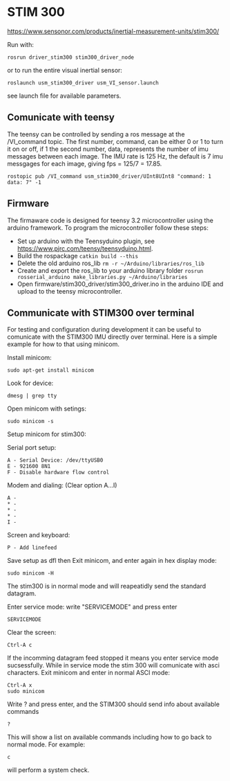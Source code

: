 
# STIM 300
https://www.sensonor.com/products/inertial-measurement-units/stim300/

Run with:

    rosrun driver_stim300 stim300_driver_node

or to run the entire visual inertial sensor:

    roslaunch usm_stim300_driver usm_VI_sensor.launch
    
see launch file for available parameters.

## Comunicate with teensy

The teensy can be controlled by sending a ros message at the /VI_command topic. The first number, command, can be either 0 or 1 to turn it on or off, if 1 the second number, data, represents the number of imu messages between each image. The IMU rate is 125 Hz, the default is 7 imu messgages for each image, giving fps = 125/7 = 17.85.

    rostopic pub /VI_command usm_stim300_driver/UInt8UInt8 "command: 1 data: 7" -1

## Firmware

The firmaware code is designed for teensy 3.2 microcontroller using the arduino framework.
To program the microcontroller follow these steps:

* Set up arduino with the Teensyduino plugin, see https://www.pjrc.com/teensy/teensyduino.html.
* Build the rospackage ````catkin build --this ````
* Delete the old arduino ros_lib ```rm -r ~/Arduino/libraries/ros_lib```
* Create and export the ros_lib to your arduino library folder
    ```rosrun rosserial_arduino make_libraries.py ~/Arduino/libraries```
* Open firmware/stim300_driver/stim300_driver.ino in the arduino IDE and upload to the teensy microcontroller. 

## Communicate with STIM300 over terminal
For testing and configuration during development it can be useful to comunicate with the STIM300 IMU directly over terminal.
Here is a simple example for how to that using minicom.

Install minicom:

    sudo apt-get install minicom

Look for device:
    
    dmesg | grep tty

Open minicom with setings:

    sudo minicom -s

Setup minicom for stim300:

Serial port setup:

    A - Serial Device: /dev/ttyUSB0
    E - 921600 8N1
    F - Disable hardware flow control

Modem and dialing: (Clear option A...I)

    A -
    * -
    * -
    * -
    I -

Screen and keyboard:

    P - Add linefeed

Save setup as dfl then Exit minicom, and enter again in hex display mode:

    sudo minicom -H

The stim300 is in normal mode and will reapeatidly send the standard datagram.

Enter service mode: write "SERVICEMODE" and press enter

    SERVICEMODE

Clear the screen:

    Ctrl-A c

If the incomming datagram feed stopped it means you enter service mode sucsessfully. While in service mode the stim 300 will comunicate with asci characters. Exit minicom and enter in normal ASCI mode:

    Ctrl-A x
    sudo minicom

Write ? and press enter, and the STIM300 should send info about available commands

    ?

This will show a list on available commands including how to go back to normal mode. For example:

    c

 will perform a system check.
